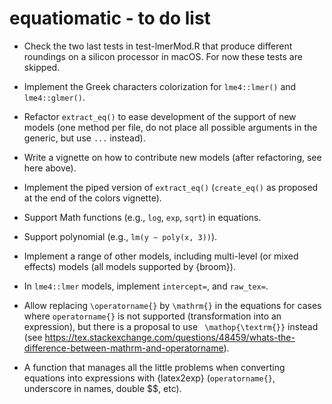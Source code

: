 # equatiomatic - to do list

- Check the two last tests in test-lmerMod.R that produce different roundings
    on a silicon processor in macOS. For now these tests are skipped.
    
- Implement the Greek characters colorization for `lme4::lmer()` and
    `lme4::glmer()`.
    
- Refactor `extract_eq()` to ease development of the support of new models (one
    method per file, do not place all possible arguments in the generic, but use
    `...` instead).

- Write a vignette on how to contribute new models (after refactoring, see here
    above).
    
- Implement the piped version of  `extract_eq()` (`create_eq()` as proposed at
    the end of the colors vignette).

- Support Math functions (e.g., `log`, `exp`, `sqrt`) in equations.

- Support polynomial (e.g., `lm(y ~ poly(x, 3))`).

- Implement a range of other models, including multi-level (or mixed effects)
    models (all models supported by {broom}).

- In `lme4::lmer` models, implement `intercept=`, and `raw_tex=`.

- Allow replacing `\operatorname{}` by `\mathrm{}` in the equations for cases
    where `operatorname{}` is not supported (transformation into an expression),
    but there is a proposal to use ` \mathop{\textrm{}}` instead (see https://tex.stackexchange.com/questions/48459/whats-the-difference-between-mathrm-and-operatorname).

- A function that manages all the little problems when converting equations into
    expressions with {latex2exp} (`operatorname{}`, underscore in names, double
    $$, etc).
    
